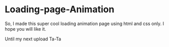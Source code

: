 # Loading-page-Animation
So, I made this super cool loading animation page using html and css only.
I hope you will like it.

Until my next upload 
Ta-Ta
